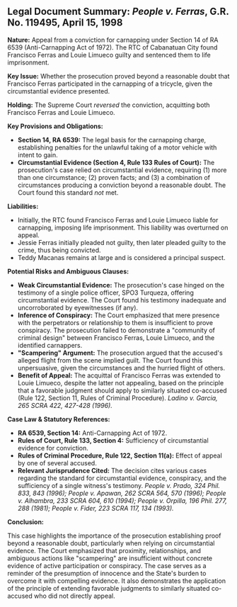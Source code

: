 ## Legal Document Summary: *People v. Ferras*, G.R. No. 119495, April 15, 1998

**Nature:** Appeal from a conviction for carnapping under Section 14 of RA 6539 (Anti-Carnapping Act of 1972). The RTC of Cabanatuan City found Francisco Ferras and Louie Limueco guilty and sentenced them to life imprisonment.

**Key Issue:** Whether the prosecution proved beyond a reasonable doubt that Francisco Ferras participated in the carnapping of a tricycle, given the circumstantial evidence presented.

**Holding:** The Supreme Court *reversed* the conviction, acquitting both Francisco Ferras and Louie Limueco.

**Key Provisions and Obligations:**
*   **Section 14, RA 6539:** The legal basis for the carnapping charge, establishing penalties for the unlawful taking of a motor vehicle with intent to gain.
*   **Circumstantial Evidence (Section 4, Rule 133 Rules of Court):** The prosecution's case relied on circumstantial evidence, requiring (1) more than one circumstance; (2) proven facts; and (3) a combination of circumstances producing a conviction beyond a reasonable doubt.  The Court found this standard *not* met.

**Liabilities:**
*   Initially, the RTC found Francisco Ferras and Louie Limueco liable for carnapping, imposing life imprisonment. This liability was overturned on appeal.
*   Jessie Ferras initially pleaded not guilty, then later pleaded guilty to the crime, thus being convicted.
*   Teddy Macanas remains at large and is considered a principal suspect.

**Potential Risks and Ambiguous Clauses:**
*   **Weak Circumstantial Evidence:** The prosecution's case hinged on the testimony of a single police officer, SPO3 Turqueza, offering circumstantial evidence. The Court found his testimony inadequate and uncorroborated by eyewitnesses (if any).
*   **Inference of Conspiracy:** The Court emphasized that mere presence with the perpetrators or relationship to them is insufficient to prove conspiracy. The prosecution failed to demonstrate a "community of criminal design" between Francisco Ferras, Louie Limueco, and the identified carnappers.
*   **"Scampering" Argument:** The prosecution argued that the accused's alleged flight from the scene implied guilt. The Court found this unpersuasive, given the circumstances and the hurried flight of others.
*   **Benefit of Appeal:** The acquittal of Francisco Ferras was extended to Louie Limueco, despite the latter not appealing, based on the principle that a favorable judgment should apply to similarly situated co-accused (Rule 122, Section 11, Rules of Criminal Procedure). *Ladino v. Garcia, 265 SCRA 422, 427-428 (1996).*

**Case Law & Statutory References:**
*   **RA 6539, Section 14:** Anti-Carnapping Act of 1972.
*   **Rules of Court, Rule 133, Section 4:** Sufficiency of circumstantial evidence for conviction.
*   **Rules of Criminal Procedure, Rule 122, Section 11(a):** Effect of appeal by one of several accused.
*   **Relevant Jurisprudence Cited:** The decision cites various cases regarding the standard for circumstantial evidence, conspiracy, and the sufficiency of a single witness's testimony. *People v. Prado, 324 Phil. 833, 843 (1996); People v. Apawan, 262 SCRA 564, 570 (1996); People v. Alhambra, 233 SCRA 604, 610 (1994); People v. Orpilla, 196 Phil. 277, 288 (1981); People v. Fider, 223 SCRA 117, 134 (1993).*

**Conclusion:**

This case highlights the importance of the prosecution establishing proof beyond a reasonable doubt, particularly when relying on circumstantial evidence. The Court emphasized that proximity, relationships, and ambiguous actions like "scampering" are insufficient without concrete evidence of active participation or conspiracy. The case serves as a reminder of the presumption of innocence and the State's burden to overcome it with compelling evidence. It also demonstrates the application of the principle of extending favorable judgments to similarly situated co-accused who did not directly appeal.
